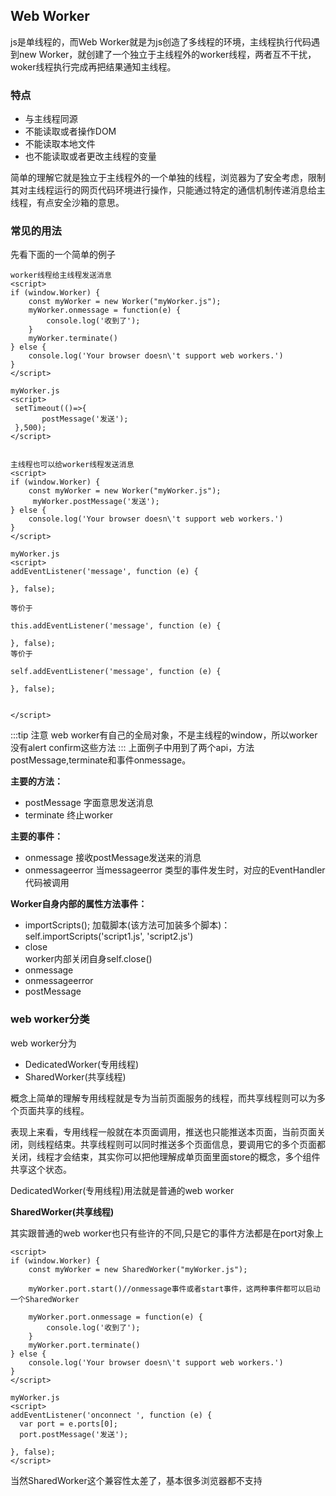 ## Web Worker
js是单线程的，而Web Worker就是为js创造了多线程的环境，主线程执行代码遇到new Worker，就创建了一个独立于主线程外的worker线程，两者互不干扰，woker线程执行完成再把结果通知主线程。
### 特点
+ 与主线程同源
+ 不能读取或者操作DOM
+ 不能读取本地文件
+ 也不能读取或者更改主线程的变量

简单的理解它就是独立于主线程外的一个单独的线程，浏览器为了安全考虑，限制其对主线程运行的网页代码环境进行操作，只能通过特定的通信机制传递消息给主线程，有点安全沙箱的意思。
### 常见的用法
先看下面的一个简单的例子
```
worker线程给主线程发送消息
<script>
if (window.Worker) {
    const myWorker = new Worker("myWorker.js");
    myWorker.onmessage = function(e) {
        console.log('收到了');
    }
    myWorker.terminate()
} else {
    console.log('Your browser doesn\'t support web workers.')
}
</script>

myWorker.js
<script>
 setTimeout(()=>{
       postMessage('发送');
 },500);
</script>


主线程也可以给worker线程发送消息
<script>
if (window.Worker) {
    const myWorker = new Worker("myWorker.js");
     myWorker.postMessage('发送'); 
} else {
    console.log('Your browser doesn\'t support web workers.')
}
</script>

myWorker.js
<script>
addEventListener('message', function (e) {  
 
}, false);

等价于

this.addEventListener('message', function (e) {  
 
}, false);
等价于

self.addEventListener('message', function (e) {  
 
}, false);


</script>
```
:::tip 注意
web worker有自己的全局对象，不是主线程的window，所以worker没有alert confirm这些方法
:::
上面例子中用到了两个api，方法postMessage,terminate和事件onmessage。

**主要的方法：**
+ postMessage
    字面意思发送消息
+ terminate
    终止worker

**主要的事件：**
+ onmessage
    接收postMessage发送来的消息
+ onmessageerror
    当messageerror 类型的事件发生时，对应的EventHandler 代码被调用
    
**Worker自身内部的属性方法事件：**
+ importScripts();
    加载脚本(该方法可加装多个脚本)：self.importScripts('script1.js', 'script2.js')
+ close   
    worker内部关闭自身self.close()
+ onmessage
+ onmessageerror
+ postMessage

### web worker分类
web worker分为
+ DedicatedWorker(专用线程)
+ SharedWorker(共享线程)

概念上简单的理解专用线程就是专为当前页面服务的线程，而共享线程则可以为多个页面共享的线程。<br>

表现上来看，专用线程一般就在本页面调用，推送也只能推送本页面，当前页面关闭，则线程结束。共享线程则可以同时推送多个页面信息，要调用它的多个页面都关闭，线程才会结束，其实你可以把他理解成单页面里面store的概念，多个组件共享这个状态。<br>
   
DedicatedWorker(专用线程)用法就是普通的web worker<br>

**SharedWorker(共享线程)**

其实跟普通的web worker也只有些许的不同,只是它的事件方法都是在port对象上
```
<script>
if (window.Worker) {
    const myWorker = new SharedWorker("myWorker.js");
    
    myWorker.port.start()//onmessage事件或者start事件，这两种事件都可以启动一个SharedWorker
    
    myWorker.port.onmessage = function(e) {
        console.log('收到了');
    }
    myWorker.port.terminate()
} else {
    console.log('Your browser doesn\'t support web workers.')
}
</script>

myWorker.js
<script>
addEventListener('onconnect ', function (e) {  
  var port = e.ports[0];
  port.postMessage('发送');
  
}, false);
</script>
```
当然SharedWorker这个兼容性太差了，基本很多浏览器都不支持
   